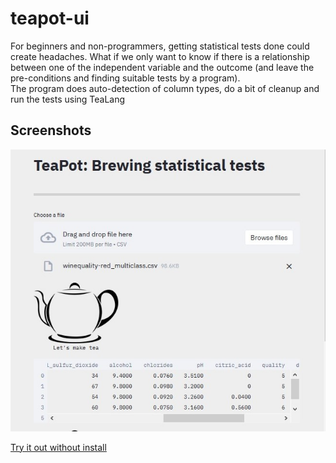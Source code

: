 # teapot-ui
For beginners and non-programmers, getting statistical tests done could create headaches. What if we only want to know if there is a relationship between one of the independent variable and the outcome (and leave the pre-conditions and finding suitable tests by a program). \
The program does auto-detection of column types, do a bit of cleanup and run the tests using TeaLang

## Screenshots
![automated test with wine quality data](wine_quality_file_load.jpg "Data Load")

[Try it out without install](https://dossiers.page/teapot-simplifying-statistical-tests-with-a-click/)
